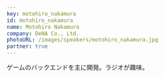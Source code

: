 ```yaml
---
key: motohiro_nakamura
id: motohiro_nakamura
name: Motohiro Nakamura
company: DeNA Co., Ltd.
photoURL: /images/speakers/motohiro_nakamura.jpg
partner: true
---
```

ゲームのバックエンドを主に開発。ラジオが趣味。